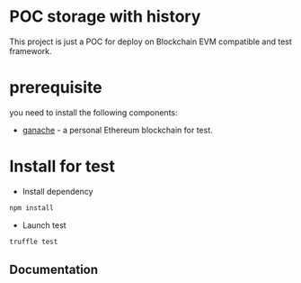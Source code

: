# POC storage with history

This project is just a POC for deploy on Blockchain EVM compatible and test framework.

# prerequisite

you need to install the following components:

* [ganache](https://www.trufflesuite.com/ganache) - a personal Ethereum blockchain for test.

# Install for test

* Install dependency
```sh
npm install
```
* Launch test
```sh
truffle test
```
## Documentation



